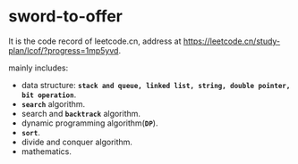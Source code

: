 # sword-to-offer

It is the code record of leetcode.cn, address at https://leetcode.cn/study-plan/lcof/?progress=1mp5yvd.

mainly includes:
- data structure: **`stack and queue, linked list, string, double pointer, bit operation`**.
- **`search`** algorithm.
- search and **`backtrack`** algorithm.
- dynamic programming algorithm(**`DP`**).
- **`sort`**.
- divide and conquer algorithm.
- mathematics.